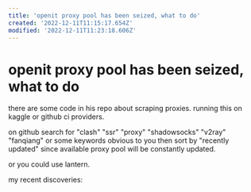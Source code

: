 ```yaml
---
title: 'openit proxy pool has been seized, what to do'
created: '2022-12-11T11:15:17.654Z'
modified: '2022-12-11T11:23:18.606Z'
---
```


# openit proxy pool has been seized, what to do

there are some code in his repo about scraping proxies. running this on kaggle or github ci providers.

on github search for "clash" "ssr" "proxy" "shadowsocks" "v2ray" "fanqiang" or some keywords obvious to you then sort by "recently updated" since available proxy pool will be constantly updated.

or you could use lantern.

my recent discoveries:

